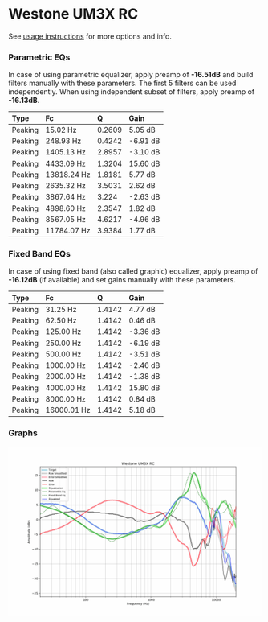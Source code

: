 # Westone UM3X RC
See [usage instructions](https://github.com/jaakkopasanen/AutoEq#usage) for more options and info.

### Parametric EQs
In case of using parametric equalizer, apply preamp of **-16.51dB** and build filters manually
with these parameters. The first 5 filters can be used independently.
When using independent subset of filters, apply preamp of **-16.13dB**.

| Type    | Fc          |      Q | Gain     |
|:--------|:------------|:-------|:---------|
| Peaking | 15.02 Hz    | 0.2609 | 5.05 dB  |
| Peaking | 248.93 Hz   | 0.4242 | -6.91 dB |
| Peaking | 1405.13 Hz  | 2.8957 | -3.10 dB |
| Peaking | 4433.09 Hz  | 1.3204 | 15.60 dB |
| Peaking | 13818.24 Hz | 1.8181 | 5.77 dB  |
| Peaking | 2635.32 Hz  | 3.5031 | 2.62 dB  |
| Peaking | 3867.64 Hz  | 3.224  | -2.63 dB |
| Peaking | 4898.60 Hz  | 2.3547 | 1.82 dB  |
| Peaking | 8567.05 Hz  | 4.6217 | -4.96 dB |
| Peaking | 11784.07 Hz | 3.9384 | 1.77 dB  |

### Fixed Band EQs
In case of using fixed band (also called graphic) equalizer, apply preamp of **-16.12dB**
(if available) and set gains manually with these parameters.

| Type    | Fc          |      Q | Gain     |
|:--------|:------------|:-------|:---------|
| Peaking | 31.25 Hz    | 1.4142 | 4.77 dB  |
| Peaking | 62.50 Hz    | 1.4142 | 0.46 dB  |
| Peaking | 125.00 Hz   | 1.4142 | -3.36 dB |
| Peaking | 250.00 Hz   | 1.4142 | -6.19 dB |
| Peaking | 500.00 Hz   | 1.4142 | -3.51 dB |
| Peaking | 1000.00 Hz  | 1.4142 | -2.46 dB |
| Peaking | 2000.00 Hz  | 1.4142 | -1.38 dB |
| Peaking | 4000.00 Hz  | 1.4142 | 15.80 dB |
| Peaking | 8000.00 Hz  | 1.4142 | 0.84 dB  |
| Peaking | 16000.01 Hz | 1.4142 | 5.18 dB  |

### Graphs
![](./Westone%20UM3X%20RC.png)